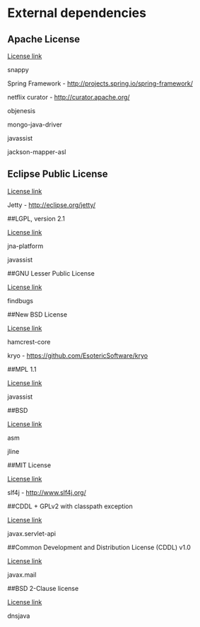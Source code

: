# External dependencies

## Apache License

[License link](http://www.apache.org/licenses/LICENSE-2.0)

snappy

Spring Framework - http://projects.spring.io/spring-framework/

netflix curator - http://curator.apache.org/

objenesis

mongo-java-driver

javassist

jackson-mapper-asl
 

## Eclipse Public License

[License link](https://www.eclipse.org/legal/epl-v10.html)

Jetty  - http://eclipse.org/jetty/  

##LGPL, version 2.1

[License link](http://www.gnu.org/licenses/licenses.html)

jna-platform

javassist

##GNU Lesser Public License

[License link](http://www.gnu.org/licenses/lgpl.html)

findbugs

##New BSD License

[License link](http://www.opensource.org/licenses/bsd-license.php)

hamcrest-core

kryo - https://github.com/EsotericSoftware/kryo

##MPL 1.1

[License link](http://www.mozilla.org/MPL/MPL-1.1.html)

javassist

##BSD

[License link](http://asm.objectweb.org/license.html)

asm

jline

##MIT License

[License link](http://www.opensource.org/licenses/mit-license.php)

slf4j - http://www.slf4j.org/

##CDDL + GPLv2 with classpath exception

[License link](https://glassfish.dev.java.net/nonav/public/CDDL+GPL.html)

javax.servlet-api

##Common Development and Distribution License (CDDL) v1.0

[License link](https://glassfish.dev.java.net/public/CDDLv1.0.html)

javax.mail


##BSD 2-Clause license

[License link](http://opensource.org/licenses/BSD-2-Clause)

dnsjava
